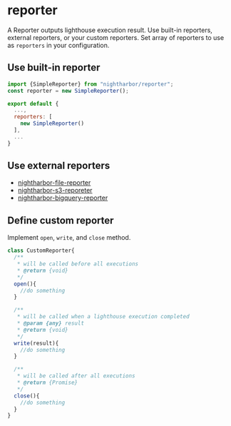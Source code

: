 # reporter
A Reporter outputs lighthouse execution result. Use built-in reporters, external reporters, or your custom reporters. Set array of reporters to use as `reporters` in your configuration.

## Use built-in reporter
```js
import {SimpleReporter} from "nightharbor/reporter";
const reporter = new SimpleReporter();

export default {
  ...,
  reporters: [
    new SimpleReporter()
  ],
  ...
}
```

## Use external reporters
- [nightharbor-file-reporter](https://github.com/YoshiyukiKato/nightharbor-file-reporter)
- [nightharbor-s3-reporeter](https://github.com/YoshiyukiKato/nightharbor-s3-reporter)
- [nightharbor-bigquery-reporter](https://github.com/YoshiyukiKato/nightharbor-bigquery-reporter)

## Define custom reporter
Implement `open`, `write`, and `close` method.

```js
class CustomReporter{
  /**
   * will be called before all executions
   * @return {void}
   */
  open(){
    //do something
  }

  /**
   * will be called when a lighthouse execution completed
   * @param {any} result
   * @return {void}
   */
  write(result){
    //do something
  }

  /**
   * will be called after all executions
   * @return {Promise}
   */
  close(){
    //do something
  }
}
```
